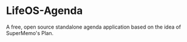 # LifeOS-Agenda
A free, open source standalone agenda application based on the idea of SuperMemo's Plan.
